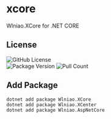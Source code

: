 # xcore
Wlniao.XCore for .NET CORE

## License
![GitHub License](https://img.shields.io/github/license/wlniao/xcore)  
![Package Version](https://img.shields.io/nuget/v/Wlniao.XCore) 
![Pull Count](https://img.shields.io/nuget/dt/Wlniao.XCore) 

## Add Package
```
dotnet add package Wlniao.XCore
dotnet add package Wlniao.XCenter
dotnet add package Wlniao.AspNetCore
```